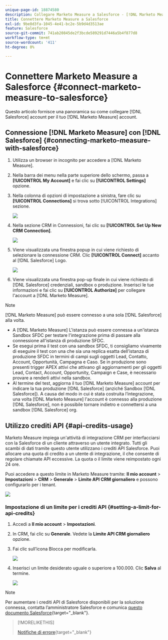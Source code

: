 ```yaml
---
unique-page-id: 18874580
description: Collegare Marketo Measure a Salesforce - [!DNL Marketo Measure]
title: Connettere Marketo Measure a Salesforce
exl-id: 9be8d3fa-1045-4e41-bc2e-5b9d4d3513ae
feature: Salesforce
source-git-commit: 741ab20845de2f3bcde589291d7446a5b4f877d8
workflow-type: tm+mt
source-wordcount: '411'
ht-degree: 0%

---
```


# Connettere Marketo Measure a Salesforce {#connect-marketo-measure-to-salesforce}

Questo articolo fornisce una panoramica su come collegare [!DNL Salesforce] account per il tuo [!DNL Marketo Measure] account.

## Connessione [!DNL Marketo Measure] con [!DNL Salesforce] {#connecting-marketo-measure-with-salesforce}

1. Utilizza un browser in incognito per accedere a [!DNL Marketo Measure].

1. Nella barra dei menu nella parte superiore dello schermo, passa a **[!UICONTROL My Account]** e fai clic su **[!UICONTROL Settings]** opzione.

1. Nella colonna di opzioni di impostazione a sinistra, fare clic su **[!UICONTROL Connections]** si trova sotto [!UICONTROL Integrations] sezione.

   ![](assets/connect-marketo-measure-to-salesforce-1.png)

1. Nella sezione CRM in Connessioni, fai clic su **[!UICONTROL Set Up New CRM Connection]**.

   ![](assets/connect-marketo-measure-to-salesforce-2.png)

1. Viene visualizzata una finestra popup in cui viene richiesto di selezionare la connessione CRM. Clic **[!UICONTROL Connect]** accanto al [!DNL Salesforce] Logo.

   ![](assets/connect-marketo-measure-to-salesforce-3.png)

1. Viene visualizzata una finestra pop-up finale in cui viene richiesto di [!DNL Salesforce] credenziali, sandbox o produzione. Inserisci le tue informazioni e fai clic su **[!UICONTROL Authorize]** per collegare l&#39;account a [!DNL Marketo Measure].

>[!NOTE]
>
>[!DNL Marketo Measure] può essere connesso a una sola [!DNL Salesforce] alla volta.
>
>* A [!DNL Marketo Measure] L&#39;istanza può essere connessa a un&#39;istanza Sandbox SFDC per testare l&#39;integrazione prima di passare alla connessione all&#39;istanza di produzione SFDC.
>* Se esegui prima il test con una sandbox SFDC, ti consigliamo vivamente di eseguire il test con una che sia una replica esatta dell’istanza di produzione SFDC in termini di campi sugli oggetti Lead, Contatto, Account, Opportunità, Campagna e Caso. Se in produzione sono presenti trigger APEX attivi che attivano gli aggiornamenti per gli oggetti Lead, Contact, Account, Opportunity, Campaign e Case, è necessario provare a renderli attivi nella sandbox.
>* Al termine del test, aggiorna il tuo [!DNL Marketo Measure] account per indicare la tua produzione [!DNL Salesforce] (anziché Sandbox [!DNL Salesforce]). A causa del modo in cui è stata costruita l’integrazione, una volta [!DNL Marketo Measure] l&#39;account è connesso alla produzione [!DNL Salesforce], non è possibile tornare indietro e connettersi a una sandbox [!DNL Salesforce] org.

## Utilizzo crediti API {#api-credits-usage}

Marketo Measure impiega un&#39;attività di integrazione CRM per interfacciarsi con la Salesforce di un cliente attraverso un utente integrato. Tutti gli scambi di dati tramite questo utente utilizzano i crediti API Salesforce. Puoi allocare una quota di credito a un utente di integrazione, il che consente di regolare chiamate API eccessive. La quota o il limite viene reimpostato ogni 24 ore.

Puoi accedere a questo limite in Marketo Measure tramite: **Il mio account** > **Impostazioni** > **CRM** > **Generale** > **Limite API CRM giornaliero** e possono configurarlo per i tenant.

![](assets/connect-marketo-measure-to-salesforce-4.png)

### Impostazione di un limite per i crediti API {#setting-a-limit-for-api-credits}

1. Accedi a **Il mio account** > **Impostazioni**.

1. In CRM, fai clic su **Generale**. Vedete la **Limite API CRM giornaliero** opzione.

1. Fai clic sull’icona Blocca per modificarla.

   ![](assets/connect-marketo-measure-to-salesforce-5.png)

1. Inserisci un limite desiderato uguale o superiore a 100.000. Clic **Salva** al termine.

   ![](assets/connect-marketo-measure-to-salesforce-6.png)

>[!NOTE]
>
>Per aumentare i crediti API di Salesforce disponibili per la soluzione connessa, contatta l’amministratore Salesforce e comunica [questo documento Salesforce](https://developer.salesforce.com/docs/atlas.en-us.salesforce_app_limits_cheatsheet.meta/salesforce_app_limits_cheatsheet/salesforce_app_limits_platform_api.htm){target="_blank"}.

>[!MORELIKETHIS]
>
>[Notifiche di errore](/help/configuration-and-setup/getting-started-with-marketo-measure/error-notifications.md){target="_blank"}
